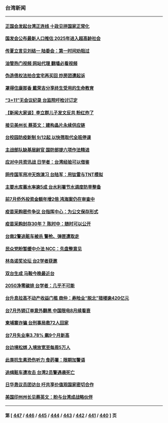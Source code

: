 ### 台湾新闻
---
#### [正国会发起台湾正连线 十政见拼国家正常化](../../pages/ncid1349361/n13807794.md?08230045) 
#### [国发会公布最新人口推估 2025年进入超高龄社会](../../pages/ncid1349361/n13807788.md?08230045) 
#### [传夏立言见刘结一 陆委会：第一时间劝阻过](../../pages/ncid1349361/n13807790.md?08230045) 
#### [油管热门视频 网站代理 翻墙必看视频](http://209.222.30.114:81/youtube.html?08230045)
#### [伪造债权法拍合宜宅再买回 炒房团遭起诉](../../pages/ncid1349361/n13807791.md?08230045) 
#### [罩得住康那香 戴荣吉分享终生受用的生命教育](../../pages/ncid1349361/n13807635.md?08230045) 
#### [“3+11”无会议纪录 台监院吁检讨订定](../../pages/ncid1349361/n13807780.md?08230045) 
#### [【新闻大家谈】李立群儿子发文反共 粉红炸了](../../pages/ncid1349361/n13807691.md?08230045) 
#### [接见美州长 蔡英文：建构晶片永续供应链](../../pages/ncid1349361/n13807772.md?08230045) 
#### [台校园防疫新制 9/12起 以快筛取代全班停课](../../pages/ncid1349361/n13807759.md?08230045) 
#### [主战部队缺基层尉官 国防部提六项作法精进](../../pages/ncid1349361/n13807755.md?08230045) 
#### [应对中共资讯战 日学者：台湾经验可以借鉴](../../pages/ncid1349361/n13807753.md?08230045) 
#### [网传国军用冲天炮演习 台陆军：用钛雷与TNT模拟](../../pages/ncid1349361/n13807757.md?08230045) 
#### [主要水库蓄水率逾5成 台水利署节水调度防旱整备](../../pages/ncid1349361/n13807643.md?08230045) 
#### [前7月侨外投资金额年增2倍 鸿海案仍在审查中](../../pages/ncid1349361/n13807637.md?08230045) 
#### [疫苗采购密件争议 台指挥中心：为公文保存形式](../../pages/ncid1349361/n13807677.md?08230045) 
#### [疫苗采购封存30年？ 陈时中：随时可以公开](../../pages/ncid1349361/n13807676.md?08230045) 
#### [台南2警追赃车被杀  警枪、弹匣遭取走](../../pages/ncid1349361/n13807656.md?08230045) 
#### [民众党盼暂缓中介法 NCC：先盘整意见](../../pages/ncid1349361/n13807735.md?08230045) 
#### [林岛诺奖论坛 台2学者获邀](../../pages/ncid1349361/n13807736.md?08230045) 
#### [双台生成 马鞍今晚最近台](../../pages/ncid1349361/n13807739.md?08230045) 
#### [2050净零碳排 台学者：几乎不可能](../../pages/ncid1349361/n13807708.md?08230045) 
#### [台升息拉高不动产收益门槛 商仲：寿险业“脱北”猎楼逾420亿元](../../pages/ncid1349361/n13807679.md?08230045) 
#### [台7月外销订单意外翻黑 中国限电8月续看衰](../../pages/ncid1349361/n13807706.md?08230045) 
#### [柬埔寨诈骗 台刑事局救72人回家](../../pages/ncid1349361/n13807681.md?08230045) 
#### [台7月失业率3.78% 飙9个月新高](../../pages/ncid1349361/n13807683.md?08230045) 
#### [台边境松绑 入境放宽至每周5万人](../../pages/ncid1349361/n13807686.md?08230045) 
#### [此类抗生素恐伤听力 食药署：限期加警语](../../pages/ncid1349361/n13807689.md?08230045) 
#### [追缉赃车遭攻击 台湾2员警遇袭死亡](../../pages/ncid1349361/n13807626.md?08230045) 
#### [日华恳议员团访台 吁共享价值观国家密切合作](../../pages/ncid1349361/n13807645.md?08230045) 
#### [美国印州州长见蔡英文：盼与台湾成战略伙伴](../../pages/ncid1349361/n13807538.md?08230045) 

---
#### 第 [ [447](./447.md?08230045) / [446](./446.md?08230045) / [445](./445.md?08230045) / [444](./444.md?08230045) / [443](./443.md?08230045) / [442](./442.md?08230045) / [441](./441.md?08230045) / [440](./440.md?08230045) ] 页
